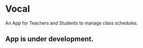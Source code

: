 # Vocal

An App for Teachers and Students to manage class schedules.

## App is under development.


